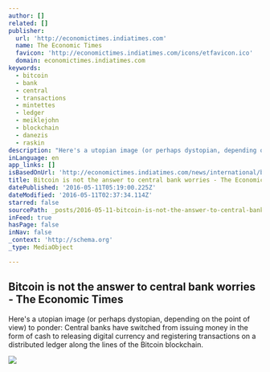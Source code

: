 ```yaml
---
author: []
related: []
publisher:
  url: 'http://economictimes.indiatimes.com'
  name: The Economic Times
  favicon: 'http://economictimes.indiatimes.com/icons/etfavicon.ico'
  domain: economictimes.indiatimes.com
keywords:
  - bitcoin
  - bank
  - central
  - transactions
  - mintettes
  - ledger
  - meiklejohn
  - blockchain
  - danezis
  - raskin
description: "Here's a utopian image (or perhaps dystopian, depending on the point of view) to ponder: Central banks have switched from issuing money in the form of cash to releasing digital currency and registering transactions on a distributed ledger along the lines of the Bitcoin blockchain."
inLanguage: en
app_links: []
isBasedOnUrl: 'http://economictimes.indiatimes.com/news/international/business/bitcoin-is-not-the-answer-to-central-bank-worries/articleshow/52215383.cms'
title: Bitcoin is not the answer to central bank worries - The Economic Times
datePublished: '2016-05-11T05:19:00.225Z'
dateModified: '2016-05-11T02:37:34.114Z'
starred: false
sourcePath: _posts/2016-05-11-bitcoin-is-not-the-answer-to-central-bank-worries-the-econ.md
inFeed: true
hasPage: false
inNav: false
_context: 'http://schema.org'
_type: MediaObject

---
```

<article style=""><h1>Bitcoin is not the answer to central bank worries - The Economic Times</h1><p>Here's a utopian image (or perhaps dystopian, depending on the point of view) to ponder: Central banks have switched from issuing money in the form of cash to releasing digital currency and registering transactions on a distributed ledger along the lines of the Bitcoin blockchain.</p><img src="http://economictimes.indiatimes.com/thumb/msid-52215403,width-600,resizemode-4,/.jpg" /></article>